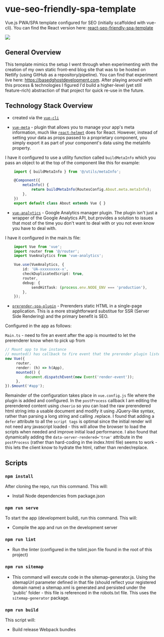 # vue-seo-friendly-spa-template
Vue.js PWA/SPA template configured for SEO (initially scaffolded with vue-cli). You can find the React version here: [react-seo-friendly-spa-template](https://github.com/based-ghost/react-seo-friendly-spa-template)


![](demo/vue-seo-friendly-demo-2.gif)


## General Overview
This template mimics the setup I went through when experimenting with the creation of my own static front-end blog site that was to be hosted on Netlify (using GitHub as a repository/pipeline). You can find that experiment live here: https://basedghostdevelopment.com. After playing around with this process & technologies I figured I'd build a higher-level (yet still feature-rich) abstraction of that project for quick re-use in the future.

## Technology Stack Overview
- created via the [`vue-cli`](https://cli.vuejs.org/)

- [`vue-meta`](https://github.com/nuxt/vue-meta) - plugin that allows you to manage your app's meta information, much like [`react-helmet`](https://github.com/nfl/react-helmet) does for React. However, instead of setting your data as props passed to a proprietary component, you simply export it as part of your component's data using the metaInfo property.
  
I have it configured to use a utility function called `buildMetaInfo` which you pass an object to at the top of the component like this for example:

```typescript
    import { buildMetaInfo } from '@/utils/metaInfo';

    @Component({
        metaInfo() {
            return buildMetaInfo(RoutesConfig.About.meta.metaInfo);
        },
    })
    export default class About extends Vue { }
```

- [`vue-analytics`](https://github.com/MatteoGabriele/vue-analytics) - Google Analytics manager plugin. The plugin isn't just a wrapper of the Google Analytics API, but provides a solution to issues that most of the time you don't want to deal with or you not even know you have to deal with.

I have it configured in the main.ts file:

```typescript
    import Vue from 'vue';
    import router from '@/router';
    import VueAnalytics from 'vue-analytics';

    Vue.use(VueAnalytics, {
        id: 'UA-xxxxxxxxx-x',
        checkDuplicatedScript: true,
        router,
        debug: {
            sendHitTask: (process.env.NODE_ENV === 'production'),
        },
    });
```
- [`prerender-spa-plugin`](https://github.com/chrisvfritz/prerender-spa-plugin) - Prerenders static HTML in a single-page application. This is a more straightforward substitue for SSR (Server Side Rendering) and the primary benefit is SEO.

Configured in the app as follows:

`Main.ts` - need to fire an event after the app is mounted to let the prerenderer know when to pick up from

```typescript
// Mount app to Vue instance
// mounted() has callback to fire event that the prerender plugin listens for in order to take its snapshot
new Vue({
     router,
     render: (h) => h(App),
     mounted() {
         document.dispatchEvent(new Event('render-event'));
     },
}).$mount('#app');
```
Remainder of the configuration takes place in `vue.config.js` file where the plugin is added and configured. In the `postProcess` callback I am editing the prerendered content using `cheerio` so you can load the raw prerendered html string into a usable document and modify it using JQuery-like syntax, rather than parsing a long string and calling .replace. I found that adding a `defer` attribute to all the `script tags` is optimal since the initial render will not need any javascript loaded - this will allow the browser to load the scripts when needed and improve initial load performance. I also found that dynamically adding the `data-server-rendered='true'` attribute in the `postProcess` (rather than hard-coding in the index.html file) seems to work - this lets the client know to hydrate the html, rather than render/replace.

## Scripts

### `npm install`

After cloning the repo, run this command.  This will:

- Install Node dependencies from package.json

### `npm run serve`

To start the app (development build), run this command.  This will:

- Compile the app and run on the development server

### `npm run lint`

- Run the linter (configured in the tslint.json file found in the root of this project)

### `npm run sitemap`

- This command will execute code in the sitemap-generator.js. Using the sitemapUrl parameter defined in that file (should reflect your registered domain name) a sitemap.xml is generated and persisted under the 'public' folder - this file is referenced in the robots.txt file. This uses the `sitemap-generator` package.

### `npm run build`

This script will:
 - Build release Webpack bundles
